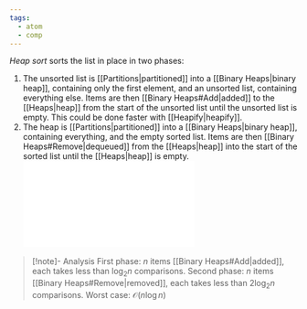 ```yaml
---
tags:
  - atom
  - comp
---
```

*Heap sort* sorts the list in place in two phases:
1. The unsorted list is [[Partitions|partitioned]] into a [[Binary Heaps|binary heap]], containing only the first element, and an unsorted list, containing everything else. Items are then [[Binary Heaps#Add|added]] to the [[Heaps|heap]] from the start of the unsorted list until the unsorted list is empty. This could be done faster with [[Heapify|heapify]].
1. The heap is [[Partitions|partitioned]] into a [[Binary Heaps|binary heap]], containing everything, and the empty sorted list. Items are then [[Binary Heaps#Remove|dequeued]] from the [[Heaps|heap]] into the start of the sorted list until the [[Heaps|heap]] is empty.
![500|center](heap-sort-example.excalidraw.md)
> [!note]- Analysis
> First phase: $n$ items [[Binary Heaps#Add|added]], each takes less than $\log_{2} n$ comparisons.
> Second phase: $n$ items [[Binary Heaps#Remove|removed]], each takes less than $2\log_{2} n$ comparisons.
> Worst case: $\mathcal{O}\left( n\log n \right)$